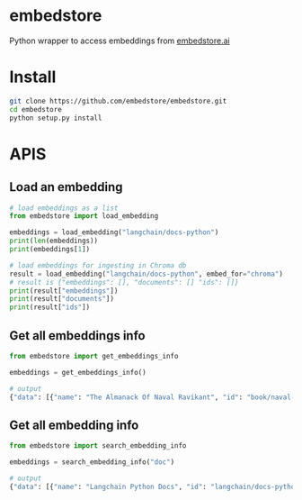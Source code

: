 # embedstore

Python wrapper to access embeddings from [embedstore.ai](https://embedstore.ai)

# Install

```bash
git clone https://github.com/embedstore/embedstore.git
cd embedstore
python setup.py install
```

# APIS

## Load an embedding

```python
# load embeddings as a list
from embedstore import load_embedding

embeddings = load_embedding("langchain/docs-python")
print(len(embeddings))
print(embeddings[1])

# load embeddings for ingesting in Chroma db
result = load_embedding("langchain/docs-python", embed_for="chroma")
# result is {"embeddings": [], "documents": [] "ids": []}
print(result["embeddings"])
print(result["documents"])
print(result["ids"])
```

## Get all embeddings info

```python
from embedstore import get_embeddings_info

embeddings = get_embeddings_info()

# output
{"data": [{"name": "The Almanack Of Naval Ravikant", "id": "book/naval-almanack"}, {"name": "Langchain Python Docs", "id": "langchain/docs-python"}]}
```

## Get all embedding info

```python
from embedstore import search_embedding_info

embeddings = search_embedding_info("doc")

# output
{"data": [{"name": "Langchain Python Docs", "id": "langchain/docs-python"}]}
```